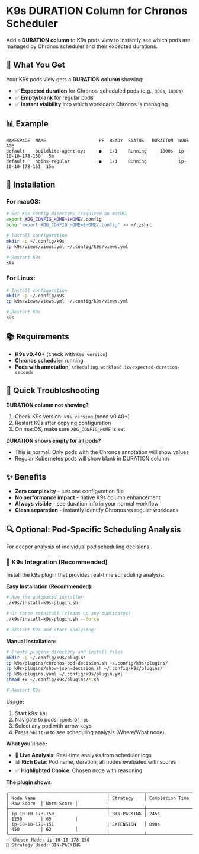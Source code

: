 # K9s DURATION Column for Chronos Scheduler

Add a **DURATION column** to K9s pods view to instantly see which pods are managed by Chronos scheduler and their expected durations.

## 🎯 What You Get

Your K9s pods view gets a **DURATION column** showing:
- ✅ **Expected duration** for Chronos-scheduled pods (e.g., `300s`, `1800s`)
- ✅ **Empty/blank** for regular pods
- ✅ **Instant visibility** into which workloads Chronos is managing

## 📊 Example

```
NAMESPACE  NAME                    PF  READY  STATUS   DURATION  NODE              AGE
default    buildkite-agent-xyz     ●   1/1    Running     1800s  ip-10-10-178-150   5m
default    nginx-regular           ●   1/1    Running            ip-10-10-178-151  15m
```

## 🚀 Installation

### For macOS:
```bash
# Set K9s config directory (required on macOS)
export XDG_CONFIG_HOME=$HOME/.config
echo 'export XDG_CONFIG_HOME=$HOME/.config' >> ~/.zshrc

# Install configuration
mkdir -p ~/.config/k9s
cp k9s/views/views.yml ~/.config/k9s/views.yml

# Restart K9s
k9s
```

### For Linux:
```bash
# Install configuration
mkdir -p ~/.config/k9s
cp k9s/views/views.yml ~/.config/k9s/views.yml

# Restart K9s
k9s
```

## 📚 Requirements

- **K9s v0.40+** (check with `k9s version`)
- **Chronos scheduler** running
- **Pods with annotation**: `scheduling.workload.io/expected-duration-seconds`

## 🐛 Quick Troubleshooting

**DURATION column not showing?**
1. Check K9s version: `k9s version` (need v0.40+)
2. Restart K9s after copying configuration
3. On macOS, make sure `XDG_CONFIG_HOME` is set

**DURATION shows empty for all pods?**
- This is normal! Only pods with the Chronos annotation will show values
- Regular Kubernetes pods will show blank in DURATION column

## ✨ Benefits

- **Zero complexity** - just one configuration file
- **No performance impact** - native K9s column enhancement  
- **Always visible** - see duration info in your normal workflow
- **Clean separation** - instantly identify Chronos vs regular workloads

## 🔍 Optional: Pod-Specific Scheduling Analysis

For deeper analysis of individual pod scheduling decisions:

### 📱 K9s Integration (Recommended)

Install the k9s plugin that provides real-time scheduling analysis:

**Easy Installation (Recommended):**
```bash
# Run the automated installer
./k9s/install-k9s-plugin.sh

# Or force reinstall (cleans up any duplicates)
./k9s/install-k9s-plugin.sh --force

# Restart K9s and start analyzing!
```

**Manual Installation:**
```bash
# Create plugins directory and install files
mkdir -p ~/.config/k9s/plugins
cp k9s/plugins/chronos-pod-decision.sh ~/.config/k9s/plugins/
cp k9s/plugins/show-json-decision.sh ~/.config/k9s/plugins/
cp k9s/plugins.yaml ~/.config/k9s/plugin.yml
chmod +x ~/.config/k9s/plugins/*.sh

# Restart K9s
```

**Usage:** 
1. Start k9s: `k9s`
2. Navigate to pods: `:pods` or `:po`  
3. Select any pod with arrow keys
4. Press `Shift-W` to see scheduling analysis (Where/What node)

**What you'll see:**
- 📱 **Live Analysis**: Real-time analysis from scheduler logs
- 📊 **Rich Data**: Pod name, duration, all nodes evaluated with scores
- ✅ **Highlighted Choice**: Chosen node with reasoning

**The plugin shows:**
```
┌─────────────────────────────────────┬─────────────┬─────────────────┬────────────┬────────────┐
│ Node Name                           │ Strategy    │ Completion Time │ Raw Score  │ Norm Score │
├─────────────────────────────────────┼─────────────┼─────────────────┼────────────┼────────────┤
│ ip-10-10-178-150                    │ BIN-PACKING │ 245s            │ 1250       │ 85         │
│ ip-10-10-178-151                    │ EXTENSION   │ 890s            │ 450        │ 62         │
└─────────────────────────────────────┴─────────────┴─────────────────┴────────────┴────────────┘
✅ Chosen Node: ip-10-10-178-150
🎯 Strategy Used: BIN-PACKING
```
